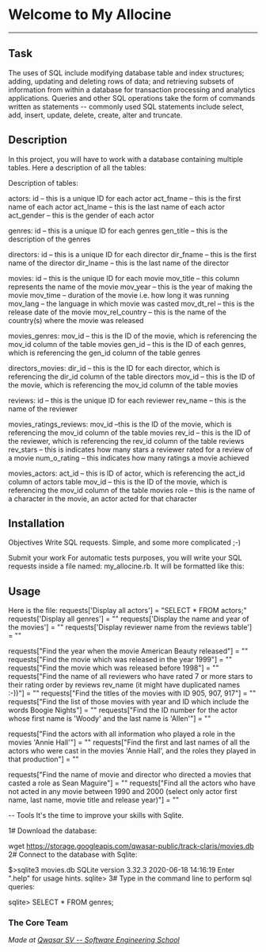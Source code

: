 # Welcome to My Allocine
***

## Task
The uses of SQL include modifying database table and index structures; adding, 
updating and deleting rows of data; and retrieving subsets of information from 
within a database for transaction processing and analytics applications. 
Queries and other SQL operations take the form of commands written as 
statements -- commonly used SQL statements include select, add, insert, update, 
delete, create, alter and truncate.

## Description
In this project, you will have to work with a database containing multiple tables. Here a description of all the tables:

Description of tables:

actors:
id – this is a unique ID for each actor
act_fname – this is the first name of each actor
act_lname – this is the last name of each actor
act_gender – this is the gender of each actor

genres:
id – this is a unique ID for each genres
gen_title – this is the description of the genres

directors:
id – this is a unique ID for each director
dir_fname – this is the first name of the director
dir_lname – this is the last name of the director

movies:
id – this is the unique ID for each movie
mov_title – this column represents the name of the movie
mov_year – this is the year of making the movie
mov_time – duration of the movie i.e. how long it was running
mov_lang – the language in which movie was casted
mov_dt_rel – this is the release date of the movie
mov_rel_country – this is the name of the country(s) where the movie was released

movies_genres:
mov_id – this is the ID of the movie, which is referencing the mov_id column of the table movies
gen_id – this is the ID of each genres, which is referencing the gen_id column of the table genres

directors_movies:
dir_id – this is the ID for each director, which is referencing the dir_id column of the table directors
mov_id – this is the ID of the movie, which is referencing the mov_id column of the table movies

reviews:
id – this is the unique ID for each reviewer
rev_name – this is the name of the reviewer

movies_ratings_reviews:
mov_id –this is the ID of the movie, which is referencing the mov_id column of the table movies
rev_id – this is the ID of the reviewer, which is referencing the rev_id column of the table reviews
rev_stars – this is indicates how many stars a reviewer rated for a review of a movie
num_o_rating – this indicates how many ratings a movie achieved

movies_actors:
act_id – this is ID of actor, which is referencing the act_id column of actors table
mov_id – this is the ID of the movie, which is referencing the mov_id column of the table movies
role – this is the name of a character in the movie, an actor acted for that character

## Installation
Objectives
Write SQL requests. Simple, and some more complicated ;-)

Submit your work
For automatic tests purposes, you will write your SQL requests inside a file named: my_allocine.rb.
It will be formatted like this:

## Usage
Here is the file:
requests['Display all actors'] = "SELECT * FROM actors;"
requests['Display all genres'] = ""
requests['Display the name and year of the movies'] = ""
requests['Display reviewer name from the reviews table'] = ""

requests["Find the year when the movie American Beauty released"] = ""
requests["Find the movie which was released in the year 1999"] = ""
requests["Find the movie which was released before 1998"] = ""
requests["Find the name of all reviewers who have rated 7 or more stars to their rating order by reviews rev_name (it might have duplicated names :-))"] = ""
requests["Find the titles of the movies with ID 905, 907, 917"] = ""
requests["Find the list of those movies with year and ID which include the words Boogie Nights"] = ""
requests["Find the ID number for the actor whose first name is 'Woody' and the last name is 'Allen'"] = ""

requests["Find the actors with all information who played a role in the movies 'Annie Hall'"] = ""
requests["Find the first and last names of all the actors who were cast in the movies 'Annie Hall', and the roles they played in that production"] = ""

requests["Find the name of movie and director who directed a movies that casted a role as Sean Maguire"] = ""
requests["Find all the actors who have not acted in any movie between 1990 and 2000 (select only actor first name, last name, movie title and release year)"] = ""

-- Tools
It's the time to improve your skills with Sqlite.

1# Download the database:

wget https://storage.googleapis.com/qwasar-public/track-claris/movies.db
2# Connect to the database with Sqlite:

$>sqlite3 movies.db
SQLite version 3.32.3 2020-06-18 14:16:19
Enter ".help" for usage hints.
sqlite>
3# Type in the command line to perform sql queries:

sqlite> SELECT * FROM genres;

### The Core Team


<span><i>Made at <a href='https://qwasar.io'>Qwasar SV -- Software Engineering School</a></i></span>
